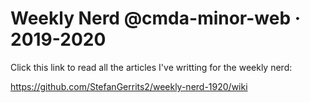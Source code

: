# Weekly Nerd @cmda-minor-web · 2019-2020

Click this link to read all the articles I've writting for the weekly nerd:

https://github.com/StefanGerrits2/weekly-nerd-1920/wiki
